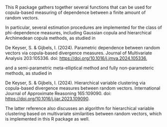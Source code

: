 This R package gathers together several functions that can be used for copula-based measuring of dependence between a finite amount of random vectors.

In particular, several estimation procedures are implemented for the class of phi-dependence measures, including Gaussian copula and hierarchical Archimedean copula methods, as studied in 

De Keyser, S. & Gijbels, I. (2024). Parametric dependence between random vectors via copula-based divergence measures. Journal of Multivariate Analysis 203:105336. doi: https://doi.org/10.1016/j.jmva.2024.105336,

and a semi-parametric meta-elliptical method and fully non-parameteric methods, as studied in 

De Keyser, S. & Gijbels, I. (2024). Hierarchical variable clustering via copula-based divergence measures between random vectors. International Journal of Approximate Reasoning 165:109090. doi: https://doi.org/10.1016/j.ijar.2023.109090.

The latter reference also discusses an algorithm for hierarchical variable clustering based on multivariate similarities between random vectors, which is implemented in this R package as well.

